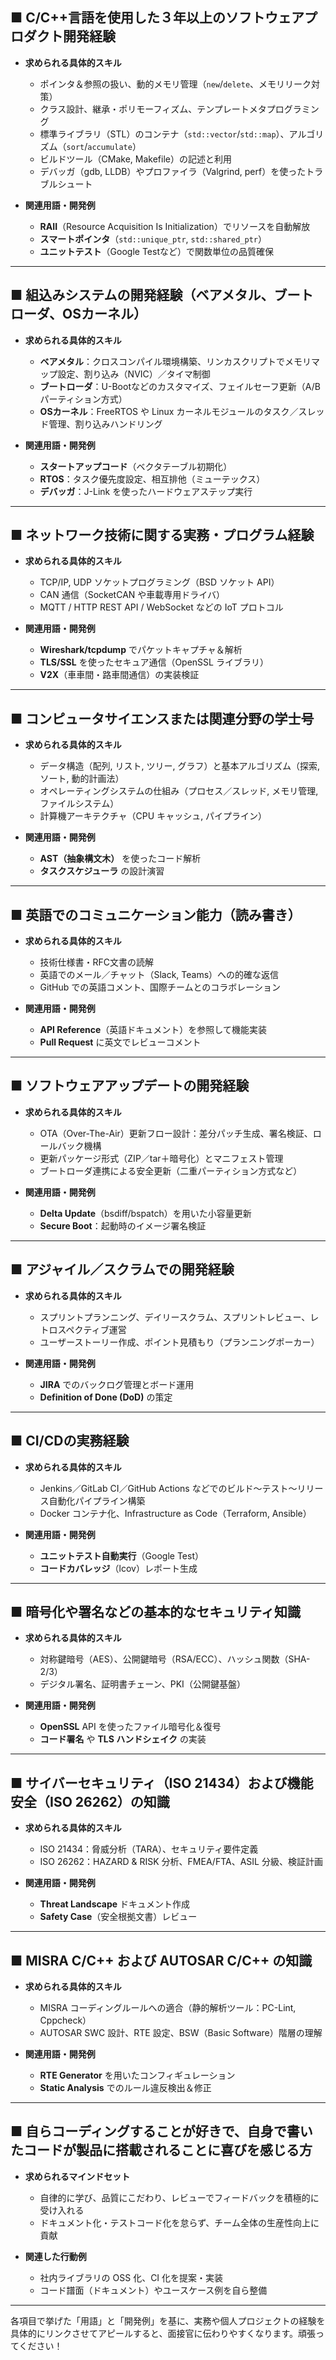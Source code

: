 ## ■ C/C++言語を使用した３年以上のソフトウェアプロダクト開発経験

* **求められる具体的スキル**

  * ポインタ＆参照の扱い、動的メモリ管理（`new`/`delete`、メモリリーク対策）
  * クラス設計、継承・ポリモーフィズム、テンプレートメタプログラミング
  * 標準ライブラリ（STL）のコンテナ（`std::vector`/`std::map`）、アルゴリズム（`sort`/`accumulate`）
  * ビルドツール（CMake, Makefile）の記述と利用
  * デバッガ（gdb, LLDB）やプロファイラ（Valgrind, perf）を使ったトラブルシュート

* **関連用語・開発例**

  * **RAII**（Resource Acquisition Is Initialization）でリソースを自動解放
  * **スマートポインタ**（`std::unique_ptr`, `std::shared_ptr`）
  * **ユニットテスト**（Google Testなど）で関数単位の品質確保

---

## ■ 組込みシステムの開発経験（ベアメタル、ブートローダ、OSカーネル）

* **求められる具体的スキル**

  * **ベアメタル**：クロスコンパイル環境構築、リンカスクリプトでメモリマップ設定、割り込み（NVIC）／タイマ制御
  * **ブートローダ**：U-Bootなどのカスタマイズ、フェイルセーフ更新（A/B パーティション方式）
  * **OSカーネル**：FreeRTOS や Linux カーネルモジュールのタスク／スレッド管理、割り込みハンドリング

* **関連用語・開発例**

  * **スタートアップコード**（ベクタテーブル初期化）
  * **RTOS**：タスク優先度設定、相互排他（ミューテックス）
  * **デバッガ**：J-Link を使ったハードウェアステップ実行

---

## ■ ネットワーク技術に関する実務・プログラム経験

* **求められる具体的スキル**

  * TCP/IP, UDP ソケットプログラミング（BSD ソケット API）
  * CAN 通信（SocketCAN や車載専用ドライバ）
  * MQTT / HTTP REST API / WebSocket などの IoT プロトコル

* **関連用語・開発例**

  * **Wireshark/tcpdump** でパケットキャプチャ＆解析
  * **TLS/SSL** を使ったセキュア通信（OpenSSL ライブラリ）
  * **V2X**（車車間・路車間通信）の実装検証

---

## ■ コンピュータサイエンスまたは関連分野の学士号

* **求められる具体的スキル**

  * データ構造（配列, リスト, ツリー, グラフ）と基本アルゴリズム（探索, ソート, 動的計画法）
  * オペレーティングシステムの仕組み（プロセス／スレッド, メモリ管理, ファイルシステム）
  * 計算機アーキテクチャ（CPU キャッシュ, パイプライン）

* **関連用語・開発例**

  * **AST（抽象構文木）** を使ったコード解析
  * **タスクスケジューラ** の設計演習

---

## ■ 英語でのコミュニケーション能力（読み書き）

* **求められる具体的スキル**

  * 技術仕様書・RFC文書の読解
  * 英語でのメール／チャット（Slack, Teams）への的確な返信
  * GitHub での英語コメント、国際チームとのコラボレーション

* **関連用語・開発例**

  * **API Reference**（英語ドキュメント）を参照して機能実装
  * **Pull Request** に英文でレビューコメント

---

## ■ ソフトウェアアップデートの開発経験

* **求められる具体的スキル**

  * OTA（Over-The-Air）更新フロー設計：差分パッチ生成、署名検証、ロールバック機構
  * 更新パッケージ形式（ZIP／tar＋暗号化）とマニフェスト管理
  * ブートローダ連携による安全更新（二重パーティション方式など）

* **関連用語・開発例**

  * **Delta Update**（bsdiff/bspatch）を用いた小容量更新
  * **Secure Boot**：起動時のイメージ署名検証

---

## ■ アジャイル／スクラムでの開発経験

* **求められる具体的スキル**

  * スプリントプランニング、デイリースクラム、スプリントレビュー、レトロスペクティブ運営
  * ユーザーストーリー作成、ポイント見積もり（プランニングポーカー）

* **関連用語・開発例**

  * **JIRA** でのバックログ管理とボード運用
  * **Definition of Done (DoD)** の策定

---

## ■ CI/CDの実務経験

* **求められる具体的スキル**

  * Jenkins／GitLab CI／GitHub Actions などでのビルド～テスト～リリース自動化パイプライン構築
  * Docker コンテナ化、Infrastructure as Code（Terraform, Ansible）

* **関連用語・開発例**

  * **ユニットテスト自動実行**（Google Test）
  * **コードカバレッジ**（lcov）レポート生成

---

## ■ 暗号化や署名などの基本的なセキュリティ知識

* **求められる具体的スキル**

  * 対称鍵暗号（AES）、公開鍵暗号（RSA/ECC）、ハッシュ関数（SHA-2/3）
  * デジタル署名、証明書チェーン、PKI（公開鍵基盤）

* **関連用語・開発例**

  * **OpenSSL** API を使ったファイル暗号化＆復号
  * **コード署名** や **TLS ハンドシェイク** の実装

---

## ■ サイバーセキュリティ（ISO 21434）および機能安全（ISO 26262）の知識

* **求められる具体的スキル**

  * ISO 21434：脅威分析（TARA）、セキュリティ要件定義
  * ISO 26262：HAZARD & RISK 分析、FMEA/FTA、ASIL 分級、検証計画

* **関連用語・開発例**

  * **Threat Landscape** ドキュメント作成
  * **Safety Case**（安全根拠文書）レビュー

---

## ■ MISRA C/C++ および AUTOSAR C/C++ の知識

* **求められる具体的スキル**

  * MISRA コーディングルールへの適合（静的解析ツール：PC-Lint, Cppcheck）
  * AUTOSAR SWC 設計、RTE 設定、BSW（Basic Software）階層の理解

* **関連用語・開発例**

  * **RTE Generator** を用いたコンフィギュレーション
  * **Static Analysis** でのルール違反検出＆修正

---

## ■ 自らコーディングすることが好きで、自身で書いたコードが製品に搭載されることに喜びを感じる方

* **求められるマインドセット**

  * 自律的に学び、品質にこだわり、レビューでフィードバックを積極的に受け入れる
  * ドキュメント化・テストコード化を怠らず、チーム全体の生産性向上に貢献

* **関連した行動例**

  * 社内ライブラリの OSS 化、CI 化を提案・実装
  * コード譜面（ドキュメント）やユースケース例を自ら整備

---

各項目で挙げた「用語」と「開発例」を基に、実務や個人プロジェクトの経験を具体的にリンクさせてアピールすると、面接官に伝わりやすくなります。頑張ってください！

